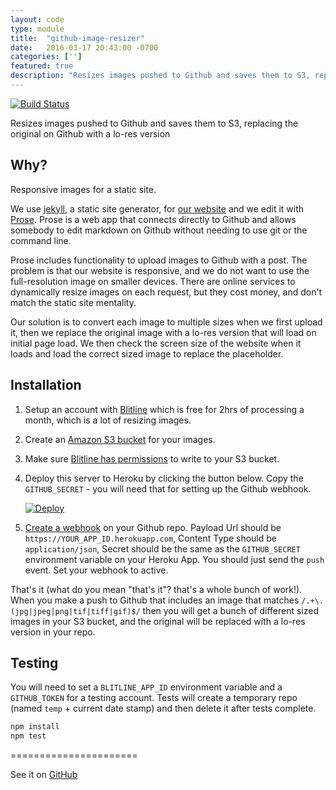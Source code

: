 ```yaml
---
layout: code
type: module
title:  "github-image-resizer"
date:   2016-03-17 20:43:00 -0700
categories: ['']
featured: true
description: "Resizes images pushed to Github and saves them to S3, replacing the original on Github with a lo-res version."
---
```


[![Build Status](https://travis-ci.org/digidem/github-image-resizer.svg?branch=master)](https://travis-ci.org/digidem/github-image-resizer)

Resizes images pushed to Github and saves them to S3, replacing the original on Github with a lo-res version

## Why?

Responsive images for a static site.

We use [jekyll](http://jekyllrb.com/), a static site generator, for [our website](http://www.digital-democracy.org/) and we edit it with [Prose](http://prose.io/). Prose is a web app that connects directly to Github and allows somebody to edit markdown on Github without needing to use git or the command line.

Prose includes functionality to upload images to Github with a post. The problem is that our website is responsive, and we do not want to use the full-resolution image on smaller devices. There are online services to dynamically resize images on each request, but they cost money, and don't match the static site mentality.

Our solution is to convert each image to multiple sizes when we first upload it, then we replace the original image with a lo-res version that will load on initial page load. We then check the screen size of the website when it loads and load the correct sized image to replace the placeholder.

## Installation

1. Setup an account with [Blitline](http://www.blitline.com/) which is free for 2hrs of processing a month, which is a lot of resizing images.

2. Create an [Amazon S3 bucket](http://docs.aws.amazon.com/AmazonS3/latest/gsg/CreatingABucket.html) for your images.

3. Make sure [Blitline has permissions](https://www.blitline.com/docs/s3_permissions) to write to your S3 bucket.

4. Deploy this server to Heroku by clicking the button below. Copy the `GITHUB_SECRET` - you will need that for setting up the Github webhook.

    [![Deploy](https://www.herokucdn.com/deploy/button.png)](https://heroku.com/deploy)

5. [Create a webhook](https://developer.github.com/webhooks/creating/) on your Github repo. Payload Url should be `https://YOUR_APP_ID.herokuapp.com`, Content Type should be `application/json`, Secret should be the same as the `GITHUB_SECRET` environment variable on your Heroku App. You should just send the `push` event. Set your webhook to active.

That's it (what do you mean "that's it"? that's a whole bunch of work!). When you make a push to Github that includes an image that matches `/.+\.(jpg|jpeg|png|tif|tiff|gif)$/` then you will get a bunch of different sized images in your S3 bucket, and the original will be replaced with a lo-res version in your repo.

## Testing

You will need to set a `BLITLINE_APP_ID` environment variable and a `GITHUB_TOKEN` for a testing account. Tests will create a temporary repo (named `temp` + current date stamp) and then delete it after tests complete.

```sh
npm install
npm test
```

======================

See it on [GitHub](https://github.com/digidem/github-image-resizer)